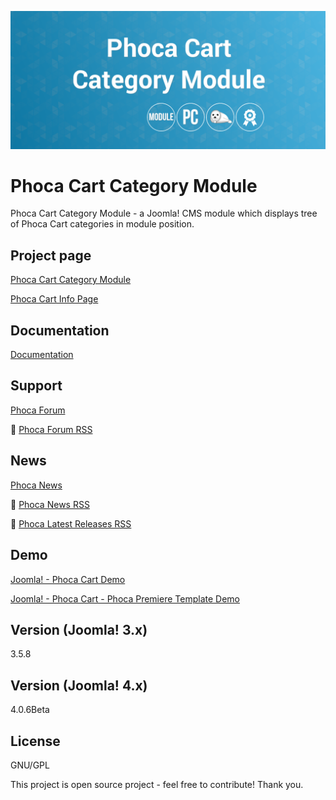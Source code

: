 



![Phoca Cart Category Module](https://github.com/PhocaCz/PhocaCartCategoryModule/blob/master/mod_phocacart_category.png?raw=true)

# Phoca Cart Category Module



Phoca Cart Category Module - a Joomla! CMS module which displays tree of Phoca Cart categories in module position.



## Project page

[Phoca Cart Category Module](https://www.phoca.cz/phoca-cart-category-module)

[Phoca Cart Info Page](https://www.phoca.cz/project/phocacart-joomla-ecommerce)



## Documentation

[Documentation](https://www.phoca.cz/documentation/category/121-phoca-cart-category-module)





## Support

[Phoca Forum](https://www.phoca.cz/forum)

:bell: [Phoca Forum RSS](https://www.phoca.cz/forum/app.php/feed)



## News

[Phoca News](https://www.phoca.cz/news)

:bell: [Phoca News RSS](https://www.phoca.cz/news?format=feed&type=rss)

:bell: [Phoca Latest Releases RSS](https://www.phoca.cz/download/feed/111?format=feed&type=rss)



## Demo

[Joomla! - Phoca Cart Demo](https://www.phoca.cz/phocacartdemo/)

[Joomla! - Phoca Cart - Phoca Premiere Template Demo](https://www.phoca.cz/phocacartdemo/premiere/)



## Version (Joomla! 3.x)

3.5.8

## Version (Joomla! 4.x)

4.0.6Beta



## License

GNU/GPL



This project is open source project - feel free to contribute! Thank you.
